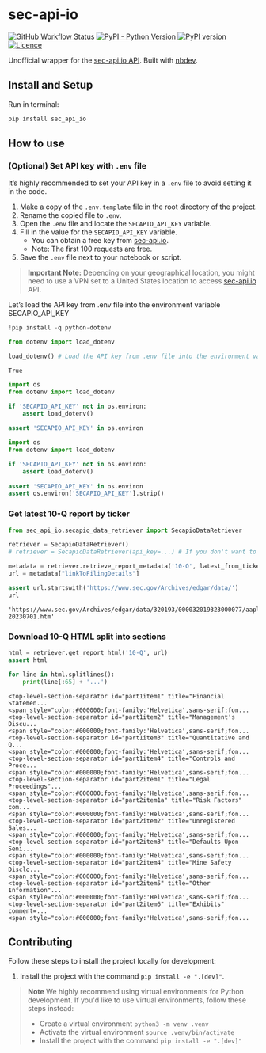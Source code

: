 # sec-api-io

<!-- WARNING: THIS FILE WAS AUTOGENERATED! DO NOT EDIT! -->

<a href="https://github.com/elijas/sec-api-io/actions/workflows/test.yaml"><img alt="GitHub Workflow Status" src="https://img.shields.io/github/actions/workflow/status/elijas/sec-api-io/test.yaml?label=build"></a>
<a href="https://pypi.org/project/sec-api-io/"><img alt="PyPI - Python Version" src="https://img.shields.io/pypi/pyversions/sec-api-io"></a>
<a href="https://badge.fury.io/py/sec-api-io"><img src="https://badge.fury.io/py/sec-api-io.svg" alt="PyPI version" /></a>
<a href="LICENSE"><img src="https://img.shields.io/github/license/elijas/sec-api-io.svg" alt="Licence"></a>

Unofficial wrapper for the [sec-api.io API](https://sec-api.io). Built
with [nbdev](https://nbdev.fast.ai/).

## Install and Setup

Run in terminal:

``` sh
pip install sec_api_io
```

## How to use

### (Optional) Set API key with `.env` file

It’s highly recommended to set your API key in a `.env` file to avoid
setting it in the code.

1.  Make a copy of the `.env.template` file in the root directory of the
    project.
2.  Rename the copied file to `.env`.
3.  Open the `.env` file and locate the `SECAPIO_API_KEY` variable.
4.  Fill in the value for the `SECAPIO_API_KEY` variable.
    - You can obtain a free key from [sec-api.io](https://sec-api.io/).
    - Note: The first 100 requests are free.
5.  Save the `.env` file next to your notebook or script.

> **Important Note:** Depending on your geographical location, you might
> need to use a VPN set to a United States location to access
> [sec-api.io](https://sec-api.io/) API.

Let’s load the API key from .env file into the environment variable
SECAPIO_API_KEY

``` python
!pip install -q python-dotenv
```

``` python
from dotenv import load_dotenv

load_dotenv() # Load the API key from .env file into the environment variable SECAPIO_API_KEY
```

    True

``` python
import os 
from dotenv import load_dotenv

if 'SECAPIO_API_KEY' not in os.environ:
    assert load_dotenv()
    
assert 'SECAPIO_API_KEY' in os.environ
```

``` python
import os 
from dotenv import load_dotenv

if 'SECAPIO_API_KEY' not in os.environ:
    assert load_dotenv()
    
assert 'SECAPIO_API_KEY' in os.environ
assert os.environ['SECAPIO_API_KEY'].strip()
```

### Get latest 10-Q report by ticker

``` python
from sec_api_io.secapio_data_retriever import SecapioDataRetriever

retriever = SecapioDataRetriever()
# retriever = SecapioDataRetriever(api_key=...) # If you don't want to use .env file

metadata = retriever.retrieve_report_metadata('10-Q', latest_from_ticker='AAPL')
url = metadata["linkToFilingDetails"]

assert url.startswith('https://www.sec.gov/Archives/edgar/data/')
url
```

    'https://www.sec.gov/Archives/edgar/data/320193/000032019323000077/aapl-20230701.htm'

### Download 10-Q HTML split into sections

``` python
html = retriever.get_report_html('10-Q', url)
assert html
```

``` python
for line in html.splitlines():
    print(line[:65] + '...')
```

    <top-level-section-separator id="part1item1" title="Financial Statemen...
    <span style="color:#000000;font-family:'Helvetica',sans-serif;fon...
    <top-level-section-separator id="part1item2" title="Management's Discu...
    <span style="color:#000000;font-family:'Helvetica',sans-serif;fon...
    <top-level-section-separator id="part1item3" title="Quantitative and Q...
    <span style="color:#000000;font-family:'Helvetica',sans-serif;fon...
    <top-level-section-separator id="part1item4" title="Controls and Proce...
    <span style="color:#000000;font-family:'Helvetica',sans-serif;fon...
    <top-level-section-separator id="part2item1" title="Legal Proceedings"...
    <span style="color:#000000;font-family:'Helvetica',sans-serif;fon...
    <top-level-section-separator id="part2item1a" title="Risk Factors" com...
    <span style="color:#000000;font-family:'Helvetica',sans-serif;fon...
    <top-level-section-separator id="part2item2" title="Unregistered Sales...
    <span style="color:#000000;font-family:'Helvetica',sans-serif;fon...
    <top-level-section-separator id="part2item3" title="Defaults Upon Seni...
    <span style="color:#000000;font-family:'Helvetica',sans-serif;fon...
    <top-level-section-separator id="part2item4" title="Mine Safety Disclo...
    <span style="color:#000000;font-family:'Helvetica',sans-serif;fon...
    <top-level-section-separator id="part2item5" title="Other Information"...
    <span style="color:#000000;font-family:'Helvetica',sans-serif;fon...
    <top-level-section-separator id="part2item6" title="Exhibits" comment=...
    <span style="color:#000000;font-family:'Helvetica',sans-serif;fon...


## Contributing

Follow these steps to install the project locally for development:

1. Install the project with the command `pip install -e ".[dev]"`.

> **Note**
We highly recommend using virtual environments for Python development. If you'd like to use virtual environments, follow these steps instead:
> - Create a virtual environment `python3 -m venv .venv`
> - Activate the virtual environment `source .venv/bin/activate`
> - Install the project with the command `pip install -e ".[dev]"`
